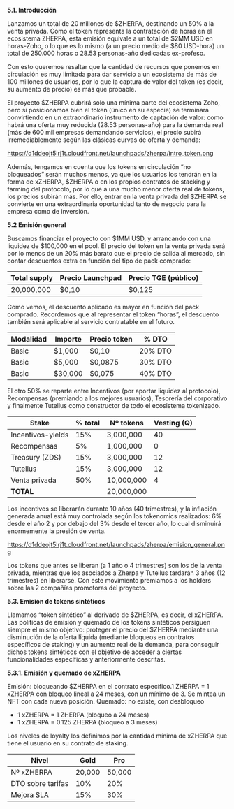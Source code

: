 **5.1. Introducción**

Lanzamos un total de 20 millones de $ZHERPA, destinando un 50% a la venta privada. Como el token representa la contratación de horas en el ecosistema ZHERPA, esta emisión equivale a un total de $2MM USD en horas-Zoho, o lo que es lo mismo (a un precio medio de $80 USD-hora) un total de 250.000 horas o 28.53 personas-año dedicadas ex-profeso. 

Con esto queremos resaltar que la cantidad de recursos que ponemos en circulación es muy limitada para dar servicio a un ecosistema de más de 100 millones de usuarios, por lo que la captura de valor del token (es decir, su aumento de precio) es más que probable.

El proyecto $ZHERPA cubrirá solo una mínima parte del ecosistema Zoho, pero si posicionamos bien el token (único en su especie) se terminará convirtiendo en un extraordinario instrumento de captación de valor: como habrá una oferta muy reducida (28.53 personas-año) para la demanda real (más de 600 mil empresas demandando servicios), el precio subirá irremediablemente según las clásicas curvas de oferta y demanda:

https://d1ddeojt5lrj1t.cloudfront.net/launchpads/zherpa/intro_token.png

Además, tengamos en cuenta que los tokens en circulación “no bloqueados” serán muchos menos, ya que los usuarios los tendrán en la forma de xZHERPA, $ZHERPA o en los propios contratos de stacking y farming del protocolo, por lo que a una mucho menor oferta real de tokens, los precios subirán más. Por ello, entrar en la venta privada del $ZHERPA se convierte en una extraordinaria oportunidad tanto de negocio para la empresa como de inversión.

**5.2 Emisión general**

Buscamos financiar el proyecto con $1MM USD, y arrancando con una liquidez de $100,000 en el pool. El precio del token en la venta privada será por lo menos de un 20% más barato que el precio de salida al mercado, sin contar descuentos extra en función del tipo de pack comprado:

| Total supply | Precio Launchpad | Precio TGE (público) |
| -- | -- | -- |
| 20,000,000 | $0,10 | $0,125 |

Como vemos, el descuento aplicado es mayor en función del pack comprado. Recordemos que al representar el token “horas”, el descuento también será aplicable al servicio contratable en el futuro.

| Modalidad | Importe | Precio token | % DTO |
| -- | -- | -- | -- |
| Basic | $1,000 | $0,10 | 20% DTO |
| Basic | $5,000 | $0,0875 | 30% DTO |
| Basic | $30,000 | $0,075 | 40% DTO |

El otro 50% se reparte entre Incentivos (por aportar liquidez al protocolo), Recompensas (premiando a los mejores usuarios), Tesorería del corporativo y finalmente Tutellus como constructor de todo el ecosistema tokenizado.

| Stake | % total | Nº tokens | Vesting (Q) |
| -- | -- | -- | -- |
| Incentivos-yields | 15% | 3,000,000 | 40 |
| Recompensas | 5% | 1,000,000 | 0 |
| Treasury (ZDS) | 15% | 3,000,000 | 12 |
| Tutellus | 15% | 3,000,000 | 12 |
| Venta privada | 50% | 10,000,000 | 4 |
| **TOTAL** |  | 20,000,000 |  |

Los incentivos se liberarán durante 10 años (40 trimestres), y la inflación generada anual está muy controlada según los tokenomics realizados: 6% desde el año 2 y por debajo del 3% desde el tercer año, lo cual disminuirá enormemente la presión de venta.

https://d1ddeojt5lrj1t.cloudfront.net/launchpads/zherpa/emision_general.png

Los tokens que antes se liberan (a 1 año o 4 trimestres) son los de la venta privada, mientras que los asociados a Zherpa y Tutellus tardarán 3 años (12 trimestres) en liberarse. Con este movimiento premiamos a los holders sobre las 2 compañías promotoras del proyecto.

**5.3. Emisión de tokens sintéticos**

Llamamos “token sintético” al derivado de $ZHERPA, es decir, el xZHERPA. Las políticas de emisión y quemado de los tokens sintéticos persiguen siempre el mismo objetivo: proteger el precio del $ZHERPA mediante una disminución de la oferta líquida (mediante bloqueos en contratos específicos de staking) y un aumento real de la demanda, para conseguir dichos tokens sintéticos con el objetivo de acceder a ciertas funcionalidades específicas y anteriormente descritas.

**5.3.1. Emisión y quemado de xZHERPA**

Emisión: bloqueando $ZHERPA en el contrato específico.1 ZHERPA = 1 xZHERPA con bloqueo lineal a 24 meses, con un mínimo de 3. Se mintea un NFT con cada nueva posición.
Quemado: no existe, con desbloqueo
- 1 xZHERPA = 1 ZHERPA (bloqueo a 24 meses)
- 1 xZHERPA = 0.125 ZHERPA (bloqueo a 3 meses)

Los niveles de loyalty los definimos por la cantidad mínima de xZHERPA que tiene el usuario en su contrato de staking.

| Nivel | Gold | Pro |
| -- | -- | -- | 
| Nº xZHERPA | 20,000 | 50,000 | 
| DTO sobre tarifas | 10% | 20% |
| Mejora SLA | 15% | 30% |
